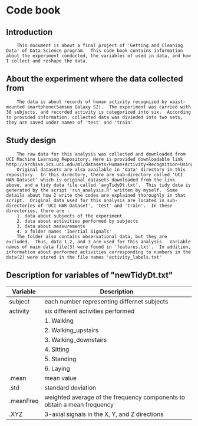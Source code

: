 # Code book


## Introduction

        This document is about a final project of 'Getting and Cleaning Data' of Data Science program.  This code book contains information about the experiment conducted, the variables of used in data, and how I collect and reshape the data. 
        
## About the experiment where the data collected from
 
        The data is about records of human activity recognized by waist-mounted smartphone(Samsun Galaxy S2).  The experiment was carried with 30 subjects, and recorded activity is categorized into six.  According to provided information, collected data was divieded into two sets, they are saved under names of 'test' and 'train' 
        
## Study design
 
        The raw data for this analysis was collected and downloaded from UCI Machine Learning Repository. Here is provided downloadable link http://archive.ics.uci.edu/ml/datasets/Human+Activity+Recognition+Using+Smartphones.  
        Original datasets are also available in 'data' directory in this repository.  In this directory, there are sub-directory called 'UCI HAR Dataset' which is original datasets downloaded from the link above, and a tidy data file called 'avgTidyDt.txt'.  This tidy data is generated by the script 'run_analysis.R' written by myself.  Some details about how I write the codes are explained thoroughly in that script.  Original data used for this analysis are located in sub-directories of 'UCI HAR Dataset', 'test' and 'train'.  In these directories, there are :
        1. data about subjects of the experiment
        2. data about activities performed by subjects
        3. data about measurements
        4. a folder names 'Inertial Signals'
        The folder also contains observational data, but they are excluded.  Thus, data 1,2, and 3 are used for this analysis.  Variable names of main data file(3) were found in 'features.txt'.  In addition, information about performed activities corresponding to numbers in the data(2) were stored in the file names 'activity_labels.txt'
        
## Description for variables of "newTidyDt.txt"

Variable        |Description
----------------|------------------------------------------------
subject         |each number representing differnet subjects
activity        |six different activities performed
                |1. Walking
                |2. Walking_upstairs
                |3. Walking_downstairs
                |4. Sitting
                |5. Standing
                |6. Laying
.mean           |mean value
.std            |standard deviation
.meanFreq       |weighted average of the frequency components to obtain a mean frequency
.XYZ            |3-axial signals in the X, Y, and Z directions
